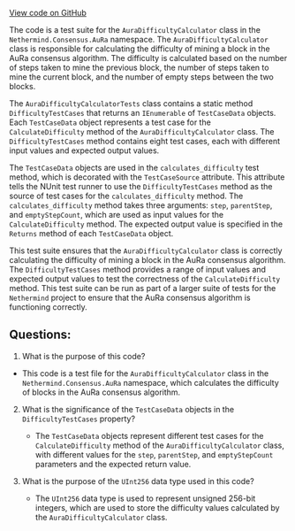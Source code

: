 [View code on GitHub](https://github.com/nethermindeth/nethermind/Nethermind.AuRa.Test/AuraDifficultyCalculatorTests.cs)

The code is a test suite for the `AuraDifficultyCalculator` class in the `Nethermind.Consensus.AuRa` namespace. The `AuraDifficultyCalculator` class is responsible for calculating the difficulty of mining a block in the AuRa consensus algorithm. The difficulty is calculated based on the number of steps taken to mine the previous block, the number of steps taken to mine the current block, and the number of empty steps between the two blocks.

The `AuraDifficultyCalculatorTests` class contains a static method `DifficultyTestCases` that returns an `IEnumerable` of `TestCaseData` objects. Each `TestCaseData` object represents a test case for the `CalculateDifficulty` method of the `AuraDifficultyCalculator` class. The `DifficultyTestCases` method contains eight test cases, each with different input values and expected output values.

The `TestCaseData` objects are used in the `calculates_difficulty` test method, which is decorated with the `TestCaseSource` attribute. This attribute tells the NUnit test runner to use the `DifficultyTestCases` method as the source of test cases for the `calculates_difficulty` method. The `calculates_difficulty` method takes three arguments: `step`, `parentStep`, and `emptyStepCount`, which are used as input values for the `CalculateDifficulty` method. The expected output value is specified in the `Returns` method of each `TestCaseData` object.

This test suite ensures that the `AuraDifficultyCalculator` class is correctly calculating the difficulty of mining a block in the AuRa consensus algorithm. The `DifficultyTestCases` method provides a range of input values and expected output values to test the correctness of the `CalculateDifficulty` method. This test suite can be run as part of a larger suite of tests for the `Nethermind` project to ensure that the AuRa consensus algorithm is functioning correctly.
## Questions: 
 1. What is the purpose of this code?
   - This code is a test file for the `AuraDifficultyCalculator` class in the `Nethermind.Consensus.AuRa` namespace, which calculates the difficulty of blocks in the AuRa consensus algorithm.

2. What is the significance of the `TestCaseData` objects in the `DifficultyTestCases` property?
   - The `TestCaseData` objects represent different test cases for the `CalculateDifficulty` method of the `AuraDifficultyCalculator` class, with different values for the `step`, `parentStep`, and `emptyStepCount` parameters and the expected return value.

3. What is the purpose of the `UInt256` data type used in this code?
   - The `UInt256` data type is used to represent unsigned 256-bit integers, which are used to store the difficulty values calculated by the `AuraDifficultyCalculator` class.